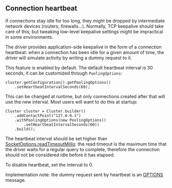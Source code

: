 ## Connection heartbeat

If connections stay idle for too long, they might be dropped by
intermediate network devices (routers, firewalls...). Normally, TCP
keepalive should take care of this; but tweaking low-level keepalive
settings might be impractical in some environments.

The driver provides application-side keepalive in the form of a
connection heartbeat: when a connection has been idle for a given amount
of time, the driver will simulate activity by writing a dummy request to
it.

This feature is enabled by default. The default heartbeat interval is 30
seconds, it can be customized through `PoolingOptions`:

    cluster.getConfiguration().getPoolingOptions()
        .setHeartbeatIntervalSeconds(60);

This can be changed at runtime, but only connections created after that
will use the new interval. Most users will want to do this at startup:

    Cluster cluster = Cluster.builder()
        .addContactPoint("127.0.0.1")
        .withPoolingOptions(new PoolingOptions()
            .setHeartbeatIntervalSeconds(60))
        .build();

The heartbeat interval should be set higher than
[SocketOptions.readTimeoutMillis](http://www.datastax.com/drivers/java/2.1/com/datastax/driver/core/SocketOptions.html#getReadTimeoutMillis()):
the read timeout is the maximum time that the driver waits for a regular
query to complete, therefore the connection should not be considered
idle before it has elapsed.

To disable heartbeat, set the interval to 0.

Implementation note: the dummy request sent by heartbeat is an
[OPTIONS](https://github.com/apache/cassandra/blob/trunk/doc/native_protocol_v3.spec#L278)
message.
